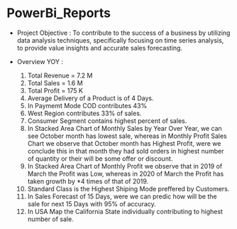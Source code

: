 # PowerBi_Reports

* Project Objective :
  To contribute to the success of a business by utilizing data analysis techniques, specifically
  focusing on time series analysis, to provide value insights and accurate sales forecasting.

* Overview YOY :
  1. Total Revenue = 7.2 M
  2. Total Sales = 1.6 M
  3. Total Profit = 175 K
  4. Average Delivery of a Product is of 4 Days.
  5. In Paymemt Mode COD contributes 43%
  6. West Region contributes 33% of sales.
  7. Consumer Segment contains highest percent of sales.
  8. In Stacked Area Chart of Monthly Sales by Year Over Year, we can see October month has lowest sale,
     whereas in Monthly Profit Sales Chart we observe that October month has Highest Profit, were we conclude
     this in that month they had sold orders in highest number of quantity or their will be some offer or discount.
  9. In Stacked Area Chart of Monthly Profit we observe that in 2019 of March the Profit was Low, whereas in 2020
      of March the Profit has taken growth by *4 times of that of 2019.
  10. Standard Class is the Highest Shiping Mode preffered by Customers.
  11. In Sales Forecast of 15 Days, were we can predic how will be the sale for next 15 Days with 95% of accuracy.
  12. In USA Map the California State individually contributing to highest number of sale. 
 
